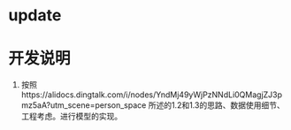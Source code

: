 # update



# 开发说明

1. 按照https://alidocs.dingtalk.com/i/nodes/YndMj49yWjPzNNdLi0QMagjZJ3pmz5aA?utm_scene=person_space 所述的1.2和1.3的思路、数据使用细节、工程考虑。进行模型的实现。
